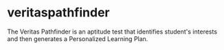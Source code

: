 # veritaspathfinder
The Veritas Pathfinder is an aptitude test that identifies student's interests and then generates a Personalized Learning Plan.
